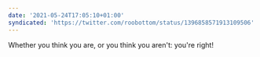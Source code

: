 ```yaml
---
date: '2021-05-24T17:05:10+01:00'
syndicated: 'https://twitter.com/roobottom/status/1396858571913109506'
---
```

Whether you think you are, or you think you aren't: you're right!
